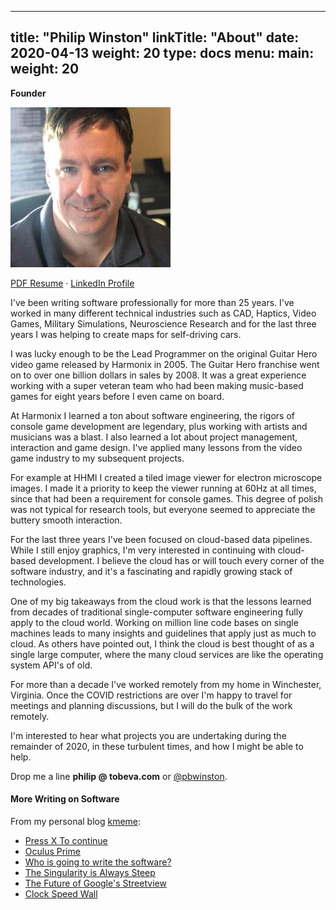 
---
title: "Philip Winston"
linkTitle: "About"
date: 2020-04-13
weight: 20
type: docs
menu:
  main:
    weight: 20
---

**Founder**

![Headshot](headshot.jpg)


[PDF Resume](/philip_winston_resume.pdf) &middot; [LinkedIn Profile](http://linkedin.com/in/pwinston)

I've been writing software professionally for more than 25 years. I've worked in
many different technical industries such as CAD, Haptics, Video Games, Military
Simulations, Neuroscience Research and for the last three years I was helping to
create maps for self-driving cars.

I was lucky enough to be the Lead Programmer on the original Guitar Hero video
game released by Harmonix in 2005. The Guitar Hero franchise went on to over one
billion dollars in sales by 2008. It was a great experience working with a super
veteran team who had been making music-based games for eight years before I even
came on board.

At Harmonix I learned a ton about software engineering, the rigors of console
game development are legendary, plus working with artists and musicians was a
blast. I also learned a lot about project management, interaction and game
design. I've applied many lessons from the video game industry to my subsequent
projects.

For example at HHMI I created a tiled image viewer for electron microscope
images. I made it a priority to keep the viewer running at 60Hz at all times,
since that had been a requirement for console games. This degree of polish was
not typical for research tools, but everyone seemed to appreciate the buttery
smooth interaction.

For the last three years I've been focused on cloud-based data pipelines. While
I still enjoy graphics, I'm very interested in continuing with cloud-based
development. I believe the cloud has or will touch every corner of the software
industry, and it's a fascinating and rapidly growing stack of technologies.

One of my big takeaways from the cloud work is that the lessons learned from
decades of traditional single-computer software engineering fully apply to the
cloud world. Working on million line code bases on single machines leads to many
insights and guidelines that apply just as much to cloud. As others have pointed
out, I think the cloud is best thought of as a single large computer, where the
many cloud services are like the operating system API's of old.

For more than a decade I've worked remotely from my home in Winchester,
Virginia. Once the COVID restrictions are over I'm happy to travel for meetings
and planning discussions, but I will do the bulk of the work remotely.

I'm interested to hear what projects you are undertaking during the remainder of
2020, in these turbulent times, and how I might be able to help.

Drop me a line **philip @ tobeva.com** or [@pbwinston](https://twitter.com/pbwinston).


#### More Writing on Software

From my personal blog [kmeme](http://kmeme.com):

* [Press X To continue](https://www.kmeme.com/2015/12/press-x-to-continue.html)
* [Oculus Prime](https://www.kmeme.com/2014/06/oculus-prime.html)
* [Who is going to write the software?](https://www.kmeme.com/2014/03/who-is-going-to-write-software.html)
* [The Singularity is Always Steep](https://www.kmeme.com/2010/07/singularity-is-always-steep.html)
* [The Future of Google's Streetview](https://www.kmeme.com/2010/10/future-of-googles-street-view.html)
* [Clock Speed Wall](https://www.kmeme.com/2010/09/clock-speed-wall.html)
